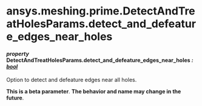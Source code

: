 # ansys.meshing.prime.DetectAndTreatHolesParams.detect_and_defeature_edges_near_holes



#### *property* DetectAndTreatHolesParams.detect_and_defeature_edges_near_holes *: [bool](https://docs.python.org/3.11/library/functions.html#bool)*

Option to detect and defeature edges near all holes.

**This is a beta parameter**. **The behavior and name may change in the future**.

<!-- !! processed by numpydoc !! -->

